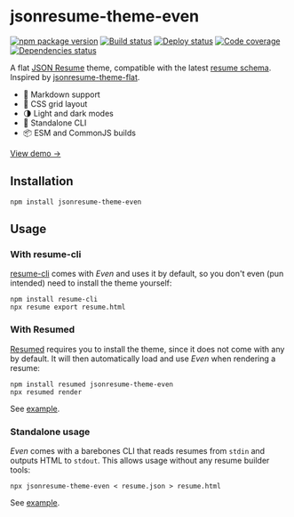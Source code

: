 # jsonresume-theme-even

[![npm package version](https://img.shields.io/npm/v/jsonresume-theme-even.svg)](https://www.npmjs.com/package/jsonresume-theme-even)
[![Build status](https://img.shields.io/github/workflow/status/rbardini/jsonresume-theme-even/Main)](https://github.com/rbardini/jsonresume-theme-even/actions)
[![Deploy status](https://img.shields.io/netlify/7c0cb4f0-e270-4085-8f75-a8850cf45b2a?label=deploy)](https://app.netlify.com/sites/jsonresume-theme-even/deploys)
[![Code coverage](https://img.shields.io/codecov/c/github/rbardini/jsonresume-theme-even.svg)](https://codecov.io/gh/rbardini/jsonresume-theme-even)
[![Dependencies status](https://img.shields.io/librariesio/release/npm/jsonresume-theme-even)](https://libraries.io/npm/jsonresume-theme-even)

A flat [JSON Resume](https://jsonresume.org/) theme, compatible with the latest [resume schema](https://github.com/jsonresume/resume-schema).
Inspired by [jsonresume-theme-flat](https://github.com/erming/jsonresume-theme-flat).

- 💄 Markdown support
- 📐 CSS grid layout
- 🌗 Light and dark modes
- 🧩 Standalone CLI
- 📦 ESM and CommonJS builds

[View demo →](https://jsonresume-theme-even.rbrd.in)

## Installation

```console
npm install jsonresume-theme-even
```

## Usage

### With resume-cli

[resume-cli](https://github.com/jsonresume/resume-cli) comes with _Even_ and uses it by default, so you don't even (pun intended) need to install the theme yourself:

```console
npm install resume-cli
npx resume export resume.html
```

### With Resumed

[Resumed](https://github.com/rbardini/resumed) requires you to install the theme, since it does not come with any by default. It will then automatically load and use _Even_ when rendering a resume:

```console
npm install resumed jsonresume-theme-even
npx resumed render
```

See [example](https://github.com/rbardini/resume.rbardini.com).

### Standalone usage

_Even_ comes with a barebones CLI that reads resumes from `stdin` and outputs HTML to `stdout`. This allows usage without any resume builder tools:

```console
npx jsonresume-theme-even < resume.json > resume.html
```

See [example](https://github.com/beacampbell/resume).
